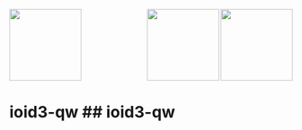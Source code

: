 <img src="https://raw.githubusercontent.com/KuehnhammerTobias/ioqw/master/misc/quakewars.png" width="128"> <img src="https://raw.githubusercontent.com/KuehnhammerTobias/ioqw/master/misc/quakewars.png" align="right" width="128"> <img src="https://raw.githubusercontent.com/KuehnhammerTobias/ioqw/master/misc/quakewars.png" align="right" width="128">

# ioid3-qw                                                                                                                                                                                            ## ioid3-qw